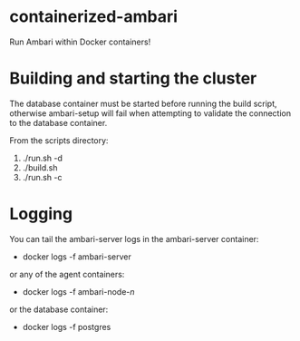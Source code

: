 # containerized-ambari
Run Ambari within Docker containers!

# Building and starting the cluster
The database container must be started before running the build script, otherwise ambari-setup will fail when attempting to validate the connection to the database container.

From the scripts directory:
1. ./run.sh -d
1. ./build.sh
1. ./run.sh -c

# Logging
You can tail the ambari-server logs in the ambari-server container:
- docker logs -f ambari-server

or any of the agent containers:
- docker logs -f ambari-node-_n_

or the database container:
- docker logs -f postgres
